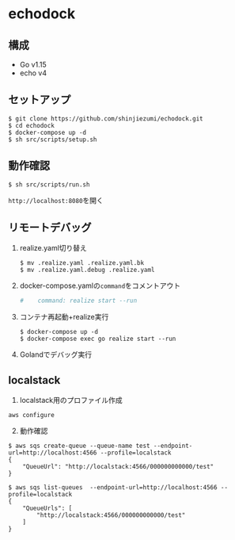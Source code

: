 # echodock
## 構成
- Go v1.15
- echo v4

## セットアップ
```shell script
$ git clone https://github.com/shinjiezumi/echodock.git
$ cd echodock
$ docker-compose up -d
$ sh src/scripts/setup.sh
```

## 動作確認
```shell script
$ sh src/scripts/run.sh
```

`http://localhost:8080`を開く

## リモートデバッグ
1. realize.yaml切り替え
    ```
    $ mv .realize.yaml .realize.yaml.bk
    $ mv .realize.yaml.debug .realize.yaml
    ```
2. docker-compose.yamlの`command`をコメントアウト
    ``` yaml
    #    command: realize start --run
    ```
3. コンテナ再起動+realize実行
    ``` 
    $ docker-compose up -d
    $ docker-compose exec go realize start --run
    ```
4. Golandでデバッグ実行

## localstack

1. localstack用のプロファイル作成

```shell
aws configure
```

2. 動作確認

```shell
$ aws sqs create-queue --queue-name test --endpoint-url=http://localhost:4566 --profile=localstack
{
    "QueueUrl": "http://localstack:4566/000000000000/test"
}
```

```shell
$ aws sqs list-queues  --endpoint-url=http://localhost:4566 --profile=localstack
{
    "QueueUrls": [
        "http://localstack:4566/000000000000/test"
    ]
}
```

